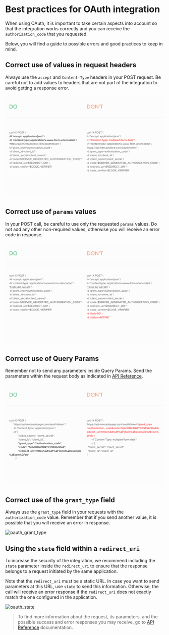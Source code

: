 # Best practices for OAuth integration

When using OAuth, it is important to take certain aspects into account so that the integration works correctly and you can receive the `authorization_code` that you requested.

Below, you will find a guide to possible errors and good practices to keep in mind.

## Correct use of values in request headers

Always use the `accept` and `Content-Type` headers in your POST request. Be careful not to add values to headers that are not part of the integration to avoid getting a response error.

![oauth_header](/images/oauth/oauth_header.png)

## Correct use of `params` values

In your POST call, be careful to use only the requested `params` values. Do not add any other non-required values, otherwise you will receive an error code in response.

![oauth_params](/images/oauth/oauth-1.png)


## Correct use of Query Params

Remember not to send any parameters inside Query Params. Send the parameters within the request body as indicated in [API Reference](/developers/en/reference/oauth/_oauth_token/post).

![oauth_queryparams](/images/oauth/oauth_queryparams.png)

## Correct use of the `grant_type` field

Always use the `grant_type` field in your requests with the `authorization_code` value. Remember that if you send another value, it is possible that you will receive an error in response.

![oauth_grant_type](/image/oauth/oauth_grant_type.png)

## Using the `state` field within a `redirect_uri`

To increase the security of the integration, we recommend including the `state` parameter inside the `redirect_uri` to ensure that the response belongs to a request initiated by the same application.

Note that the `redirect_uri` must be a static URL. In case you want to send parameters at this URL, use `state` to send this information. Otherwise, the call will receive an error response if the `redirect_uri` does not exactly match the one configured in the application.

![oauth_state](/image/oauth/oauth_state.png)

> To find more information about the request, its parameters, and the possible success and error responses you may receive, go to [API Reference](/developers/en/reference/oauth/_oauth_token/post) documentation.

